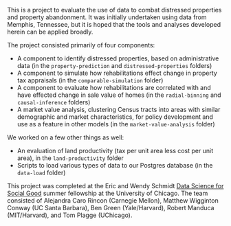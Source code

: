 This is a project to evaluate the use of data to combat distressed properties and property
abandonment. It was initially undertaken using data from Memphis, Tennessee, but it is hoped
that the tools and analyses developed herein can be applied broadly.

The project consisted primarily of four components:

- A component to identify distressed properties, based on administrative data (in the `property-prediction` and `distressed-properties` folders)
- A component to simulate how rehabilitations effect change in property tax appraisals (in the `comparable-simulation` folder)
- A component to evaluate how rehabilitations are correlated with and have effected change in sale value of homes (in the `radial-binning` and `causal-inference` folders)
- A market value analysis, clustering Census tracts into areas with similar demographic and market characteristics, for policy development and use as a feature in other models (in the `market-value-analysis` folder)

We worked on a few other things as well:

- An evaluation of land productivity (tax per unit area less cost per unit area), in the `land-productivity` folder
- Scripts to load various types of data to our Postgres database (in the `data-load` folder)

This project was completed at the Eric and Wendy Schmidt
[Data Science for Social Good](http://dssg.uchicago.edu) summer
fellowship at the University of Chicago. The team consisted of
Alejandra Caro Rincon (Carnegie Mellon), Matthew Wigginton Conway (UC Santa Barbara),
Ben Green (Yale/Harvard), Robert Manduca (MIT/Harvard), and Tom Plagge (UChicago).
